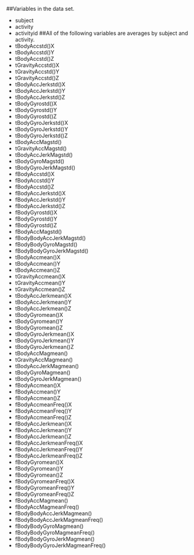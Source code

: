 ##Variables in the data set.

* subject
* activity
* activityid
##All of the following variables are averages by subject and activity.
* tBodyAccstd()X
* tBodyAccstd()Y
* tBodyAccstd()Z
* tGravityAccstd()X
* tGravityAccstd()Y
* tGravityAccstd()Z
* tBodyAccJerkstd()X
* tBodyAccJerkstd()Y
* tBodyAccJerkstd()Z
* tBodyGyrostd()X
* tBodyGyrostd()Y
* tBodyGyrostd()Z
* tBodyGyroJerkstd()X
* tBodyGyroJerkstd()Y
* tBodyGyroJerkstd()Z
* tBodyAccMagstd()
* tGravityAccMagstd()
* tBodyAccJerkMagstd()
* tBodyGyroMagstd()
* tBodyGyroJerkMagstd()
* fBodyAccstd()X
* fBodyAccstd()Y
* fBodyAccstd()Z
* fBodyAccJerkstd()X
* fBodyAccJerkstd()Y
* fBodyAccJerkstd()Z
* fBodyGyrostd()X
* fBodyGyrostd()Y
* fBodyGyrostd()Z
* fBodyAccMagstd()
* fBodyBodyAccJerkMagstd()
* fBodyBodyGyroMagstd()
* fBodyBodyGyroJerkMagstd()
* tBodyAccmean()X
* tBodyAccmean()Y
* tBodyAccmean()Z
* tGravityAccmean()X
* tGravityAccmean()Y
* tGravityAccmean()Z
* tBodyAccJerkmean()X
* tBodyAccJerkmean()Y
* tBodyAccJerkmean()Z
* tBodyGyromean()X
* tBodyGyromean()Y
* tBodyGyromean()Z
* tBodyGyroJerkmean()X
* tBodyGyroJerkmean()Y
* tBodyGyroJerkmean()Z
* tBodyAccMagmean()
* tGravityAccMagmean()
* tBodyAccJerkMagmean()
* tBodyGyroMagmean()
* tBodyGyroJerkMagmean()
* fBodyAccmean()X
* fBodyAccmean()Y
* fBodyAccmean()Z
* fBodyAccmeanFreq()X
* fBodyAccmeanFreq()Y
* fBodyAccmeanFreq()Z
* fBodyAccJerkmean()X
* fBodyAccJerkmean()Y
* fBodyAccJerkmean()Z
* fBodyAccJerkmeanFreq()X
* fBodyAccJerkmeanFreq()Y
* fBodyAccJerkmeanFreq()Z
* fBodyGyromean()X
* fBodyGyromean()Y
* fBodyGyromean()Z
* fBodyGyromeanFreq()X
* fBodyGyromeanFreq()Y
* fBodyGyromeanFreq()Z
* fBodyAccMagmean()
* fBodyAccMagmeanFreq()
* fBodyBodyAccJerkMagmean()
* fBodyBodyAccJerkMagmeanFreq()
* fBodyBodyGyroMagmean()
* fBodyBodyGyroMagmeanFreq()
* fBodyBodyGyroJerkMagmean()
* fBodyBodyGyroJerkMagmeanFreq()
